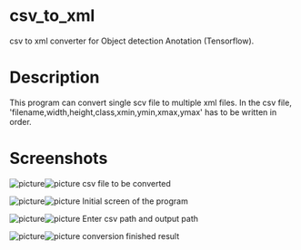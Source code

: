 # csv_to_xml
csv to xml converter for Object detection Anotation (Tensorflow).

# Description
This program can convert single scv file to multiple xml files.
In the csv file, 'filename,width,height,class,xmin,ymin,xmax,ymax' has to be written in order.

# Screenshots
![picture](https://github.com/boguss1225/csv_to_xml/blob/master/csv_to_xml_Screenshots/captureXMLconverter00.PNG)![picture](https://github.com/boguss1225/csv_to_xml/blob/master/csv_to_xml_Screenshoots/captureXMLconverter00.PNG)
csv file to be converted

![picture](https://github.com/boguss1225/csv_to_xml/blob/master/csv_to_xml_Screenshoots/captureXMLconverter01.PNG)![picture](https://github.com/boguss1225/csv_to_xml/blob/master/csv_to_xml_Screenshoots/captureXMLconverter01.PNG)
Initial screen of the program

![picture](https://github.com/boguss1225/csv_to_xml/blob/master/csv_to_xml_Screenshoots/captureXMLconverter02.PNG)![picture](https://github.com/boguss1225/csv_to_xml/blob/master/csv_to_xml_Screenshoots/captureXMLconverter00.PNG)
Enter csv path and output path

![picture](https://github.com/boguss1225/csv_to_xml/blob/master/csv_to_xml_Screenshoots/captureXMLconverter03.PNG)![picture](https://github.com/boguss1225/csv_to_xml/blob/master/csv_to_xml_Screenshoots/captureXMLconverter03.PNG)
conversion finished result


